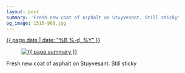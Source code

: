 ```yaml
---
layout: post
summary: 'Fresh new coat of asphalt on Stuyvesant. Still sticky'
og_image: 1515-960.jpg
---
```


<p>
 <time>
  <a href="/1515">
   {{ page.date | date: "%B %-d, %Y" }}
  </a>
 </time>
 <a href="/1515">
  <figure data-taken="11/3/2021">
   <img alt="{{ page.summary }}" sizes="(min-width: 700px) 50vw, calc(100vw - 2rem)" src="{{ site.assets_url }}/1515-480.jpg" srcset="{{ site.assets_url }}/1515-240.jpg 240w, {{ site.assets_url }}/1515-480.jpg 480w, {{ site.assets_url }}/1515-720.jpg 720w, {{ site.assets_url }}/1515-960.jpg 960w"/>
  </figure>
 </a>
 <span>
  Fresh new coat of asphalt on Stuyvesant. Still sticky
 </span>
</p>

